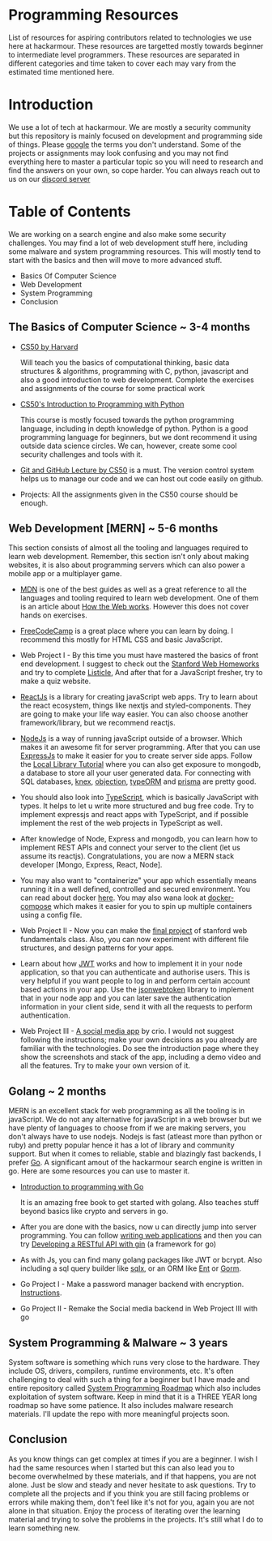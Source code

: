 # Programming Resources
List of resources for aspiring contributors related to technologies we use here at hackarmour. These resources are targetted mostly towards beginner to intermediate level programmers. These resources are separated in different categories and time taken to cover each may vary from the estimated time mentioned here.

# Introduction
We use a lot of tech at hackarmour. We are mostly a security community but this repository is mainly focused on development and programming side of things. Please [google](https://www.google.com) the terms you don't understand. Some of the projects or assignments may look confusing and you may not find everything here to master a particular topic so you will need to research and find the answers on your own, so cope harder. You can always reach out to us on our [discord server](https://discord.gg/ePAVq2frFB)

# Table of Contents
We are working on a search engine and also make some security challenges. You may find a lot of web development stuff here, including some malware and system programming resources. This will mostly tend to start with the basics and then will move to more advanced stuff.
- Basics Of Computer Science
- Web Development
- System Programming
- Conclusion

## The Basics of Computer Science ~ 3-4 months
- [CS50 by Harvard](https://www.edx.org/course/introduction-computer-science-harvardx-cs50x)
  
  Will teach you the basics of computational thinking, basic data structures & algorithms, programming with C, python, javascript and also a good introduction to web development. Complete the exercises and assignments of the course for some practical work
  
- [CS50's Introduction to Programming with Python](https://www.edx.org/course/cs50s-introduction-to-programming-with-python)

  This course is mostly focused towards the python programming language, including in depth knowledge of python. Python is a good programming language for beginners, but we dont recommend it using outside data science circles. We can, however, create some cool security challenges and tools with it.

- [Git and GitHub Lecture by CS50](https://www.youtube.com/watch?v=eulnSXkhE7I) is a must. The version control system helps us to manage our code and we can host out code easily on github.
  
- Projects: All the assignments given in the CS50 course should be enough.

## Web Development [MERN] ~ 5-6 months
This section consists of almost all the tooling and languages required to learn web development. Remember, this section isn't only about making websites, it is also about programming servers which can also power a mobile app or a multiplayer game.

- [MDN](https://developer.mozilla.org/en-US/docs/Learn) is one of the best guides as well as a great reference to all the languages and tooling required to learn web development. One of them is an article about [How the Web works](https://developer.mozilla.org/en-US/docs/Learn/Getting_started_with_the_web/How_the_Web_works). However this does not cover hands on exercises.

- [FreeCodeCamp](https://freecodecamp.org) is a great place where you can learn by doing. I recommend this mostly for HTML CSS and basic JavaScript.

- Web Project I - By this time you must have mastered the basics of front end development. I suggest to check out the [Stanford Web Homeworks](https://web.stanford.edu/class/archive/cs/cs193x/cs193x.1176/homework/) and try to complete [Listicle](https://web.stanford.edu/class/archive/cs/cs193x/cs193x.1176/homework/1-listicle), And after that for a JavaScript fresher, try to make a quiz website.

- [ReactJs](https://reactjs.org) is a library for creating javaScript web apps. Try to learn about the react ecosystem, things like nextjs and styled-components. They are going to make your life way easier. You can also choose another framework/library, but we recommend reactjs.

- [NodeJs](https://nodejs.dev/) is a way of running javaScript outside of a browser. Which makes it an awesome fit for server programming. After that you can use [ExpressJs](https://expressjs.com) to make it easier for you to create server side apps. Follow the [Local Library Tutorial](https://developer.mozilla.org/en-US/docs/Learn/Server-side/Express_Nodejs) where you can also get exposure to mongodb, a database to store all your user generated data. 
  For connecting with SQL databases, [knex](http://knexjs.org/), [objection](https://vincit.github.io/objection.js/), [typeORM](https://typeorm.io/) and [prisma](https://typeorm.io/) are pretty good.  

- You should also look into [TypeScript](https://www.typescriptlang.org/), which is basically JavaScript with types. It helps to let u write more structured and bug free code. Try to implement expressjs and react apps with TypeScript, and if possible implement the rest of the web projects in TypeScript as well.

- After knowledge of Node, Express and mongodb, you can learn how to implement REST APIs and connect your server to the client (let us assume its reactjs). Congratulations, you are now a MERN stack developer [Mongo, Express, React, Node].

- You may also want to "containerize" your app which essentially means running it in a well defined, controlled and secured environment. You can read about docker [here](https://www.ibm.com/in-en/cloud/learn/docker). You may also wana look at [docker-compose](https://docs.docker.com/compose/) which makes it easier for you to spin up multiple containers using a config file.

- Web Project II - Now you can make the [final project](https://web.stanford.edu/class/archive/cs/cs193x/cs193x.1176/final-project/) of stanford web fundamentals class. Also, you can now experiment with different file structures, and design patterns for your apps.

- Learn about how [JWT](https://jwt.io/) works and how to implement it in your node application, so that you can authenticate and authorise users. This is very helpful if you want people to log in and perform certain account based actions in your app. Use the [jsonwebtoken](https://www.npmjs.com/package/jsonwebtoken) library to implement that in your node app and you can later save the authentication information in your client side, send it with all the requests to perform authentication.

- Web Project III - [A social media app](https://www.crio.do/projects/javascript-socail-media-nodejs/) by crio. I would not suggest following the instructions; make your own decisions as you already are familiar with the technologies. Do see the introduction page where they show the screenshots and stack of the app, including a demo video and all the features. Try to make your own version of it.

## Golang ~ 2 months

MERN is an excellent stack for web programming as all the tooling is in javaScript. We do not any alternative for javaScript in a web browser but we have plenty of languages to choose from if we are making servers, you don't always have to use nodejs. Nodejs is fast (atleast more than python or ruby) and pretty popular hence it has a lot of library and community support. But when it comes to reliable, stable and blazingly fast backends, I prefer [Go](https://go.dev/). A significant amout of the hackarmour search engine is written in go. Here are some resources you can use to master it.

- [Introduction to programming with Go](https://www.golang-book.com/books/intro) 

  It is an amazing free book to get started with golang. Also teaches stuff beyond basics like crypto and servers in go.

- After you are done with the basics, now u can directly jump into server programming. You can follow [writing web applications](https://go.dev/doc/articles/wiki/) and then you can try [Developing a RESTful API with gin](https://go.dev/doc/tutorial/web-service-gin) (a framework for go)

- As with Js, you can find many golang packages like JWT or bcrypt. Also including a sql query builder like [sqlx](http://jmoiron.github.io/sqlx/), or an ORM like [Ent](https://entgo.io/) or [Gorm](https://gorm.io).

- Go Project I - Make a password manager backend with encryption. [Instructions](https://cdn.discordapp.com/attachments/872862958345142394/1014138422190952458/unknown.png).
- Go Project II - Remake the Social media backend in Web Project III with go

## System Programming & Malware ~ 3 years

System software is something which runs very close to the hardware. They include OS, drivers, compilers, runtime environments, etc. It's often challenging to deal with such a thing for a beginner but I have made and entire repository called [System Programming Roadmap](https://github.com/ujjwal-kr/system-programming-roadmap) which also includes exploitation of system software. Keep in mind that it is a THREE YEAR long roadmap so have some patience. It also includes malware research materials. I'll update the repo with more meaningful projects soon.

## Conclusion
As you know things can get complex at times if you are a beginner. I wish I had the same resources when I started but this can also lead you to become overwhelmed by these materials, and if that happens, you are not alone. Just be slow and steady and never hesitate to ask questions. Try to complete all the projects and if you think you are still facing problems or errors while making them, don't feel like it's not for you, again you are not alone in that situation. Enjoy the process of iterating over the learning material and trying to solve the problems in the projects. It's still what I do to learn something new.
  

